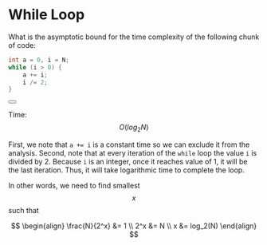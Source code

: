 # While Loop

What is the asymptotic bound for the time complexity of the following chunk of code:

```C++
int a = 0, i = N;
while (i > 0) {
    a += i;
    i /= 2;
}
```

<button class="section" target="solution" show="Show solution" hide="Hide solution"></button>

<!--sec data-title="Solution" data-id="solution" data-show=false ces-->
 Time: $$O(log_2N)$$
 
 First, we note that `a += i` is a constant time so we can exclude it from the analysis. Second, note that at every iteration of the `while` loop the value `i` is divided by 2. Because `i` is an integer, once it reaches value of 1, it will be the last iteration. Thus, it will take logarithmic time to complete the loop.
 
 In other words, we need to find smallest $$x$$ such that 
 
 $$ 
 \begin{align}
 \frac{N}{2^x} &= 1 \\
 2^x &= N \\
 x &= log_2(N)
 \end{align}
 $$
<!--endsec-->
